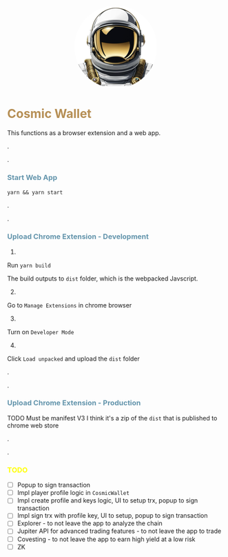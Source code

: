 <p align="center">
  <a href="https://cosmicwallet.io">
    <img alt="Cosmic Wallet" src="./public/favicon/logo192.png" style="border-radius: 50%"/>
  </a>
</p>

[//]: # (# Cosmic Wallet)

<h1 style="color: #b68f55"> Cosmic Wallet </h1>

This functions as a browser extension and a web app.

.

.


<h3 style="color: #6495ac"> Start Web App </h3>

```shell
yarn && yarn start
```

.

.


<h3 style="color: #6495ac"> Upload Chrome Extension - Development </h3>

1.

Run `yarn build`

The build outputs to `dist` folder, which is the webpacked Javscript.

2.

Go to `Manage Extensions` in chrome browser

3.

Turn on `Developer Mode`

4.

Click `Load unpacked` and upload the `dist` folder

.

.


<h3 style="color: #6495ac"> Upload Chrome Extension - Production </h3>

TODO
Must be manifest V3
I think it's a zip of the `dist` that is published to chrome web store

.

.


<h3 style="color: yellow"> TODO </h3>

- [ ] Popup to sign transaction
- [ ] Impl player profile logic in `CosmicWallet`
- [ ] Impl create profile and keys logic, UI to setup trx, popup to sign transaction
- [ ] Impl sign trx with profile key, UI to setup, popup to sign transaction
- [ ] Explorer - to not leave the app to analyze the chain
- [ ] Jupiter API for advanced trading features - to not leave the app to trade
- [ ] Covesting - to not leave the app to earn high yield at a low risk
- [ ] ZK